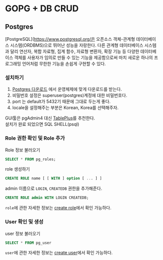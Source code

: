 # GOPG + DB CRUD

## Postgres 
[PostgreSQL](https://www.postgresql.org/은 오픈소스 객체-관계형 데이터베이스 시스템(ORDBMS)으로 뛰어난 성능을 자랑한다. 다른 관계형 데이터베이스 시스템과 달리 연산자, 복합 자료형, 집계 함수, 자료형 변환자, 확장 기능 등 다양한 데이터베이스 객체를 사용자가 임의로 만들 수 있는 기능을 제공함으로써 마치 새로운 하나의 프로그래밍 언어처럼 무한한 기능을 손쉽게 구현할 수 있다.

### 설치하기 
1. [Postgres 다운로드](https://www.enterprisedb.com/downloads/postgres-postgresql-downloads) 에서 운영체제에 맞게 다운로드를 받는다.
2. 비밀번호 설정은 superuser(postgres)계정에 대한 비밀번호다.
3. port 는 default가 5432기 때문에 그대로 두는게 좋다.
4. locale을 설정해주는 부분은 Korean, Korea를 선택해주자.

GUI툴은 pgAdmin4 대신 [TablePlus](https://tableplus.com/windows)를 추천한다.  
설치가 완료 되었으면 SQL SHELL(psql)

### Role 권한 확인 및 Role 추가
Role 정보 불러오기
```sql
SELECT * FROM pg_roles;
```

role 생성하기
```sql
CREATE ROLE name [ [ WITH ] option [ ... ] ]
```

admin 이름으로 `LOGIN`, `CREATEDB` 권한을 추가해준다.  
```sql
CREATE ROLE admin WITH LOGIN CREATEDB;
```
`role`에 관한 자세한 정보는 [create role](https://www.postgresql.org/docs/12/sql-createrole.html)에서 확인 가능하다. 

### User 확인 및 생성
user 정보 불러오기
```sql
SELECT * FROM pg_user
```

`user`에 관한 자세한 정보는 [create user](https://www.postgresql.org/docs/12/app-createuser.html)에서 확인 가능하다. 


<!-- 
tableplus


```go
go mod init
go get github.com/go-pg/pg/v10
go get github.com/dizzyfool/genna
``` -->
